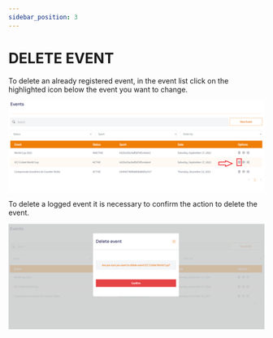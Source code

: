 ```yaml
---
sidebar_position: 3
---
```


# DELETE EVENT

To delete an already registered event, in the event list click on the highlighted icon below the event you want to change.

![1](/img/delete-lista.png)

To delete a logged event it is necessary to confirm the action to delete the event.

![1](/img/delete-event.PNG)